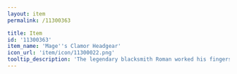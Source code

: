 ```yaml
---
layout: item
permalink: /11300363

title: Item
id: '11300363'
item_name: 'Mage''s Clamor Headgear'
icon_url: 'item/icon/11300022.png'
tooltip_description: 'The legendary blacksmith Roman worked his fingers to the bone creating this hat for Mages competing in the arena. It has a special coating that helps the wearer withstand attacks for longer periods of time.'
---
```

